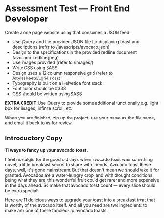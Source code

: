 # Assessment Test — Front End Developer
Create a one page website using that consumes a JSON feed.
* Use jQuery and the provided JSON file for displaying toast and descriptions (refer to /javascripts/avocado.json)
* Design to the specifications in the provided redline document (avocado_redline.jpeg)
* Use images provided (refer to /images/)
* Write CSS using SASS
* Design uses a 12 column responsive grid (refer to /stylesheets/_grid.scss)
* Typography is built on a Helvetica font stack
* Font color should be #333
* CSS should be written using SASS

**EXTRA CREDIT** Use jQuery to provide some additional functionaily e.g. light box for images, infinite scroll, etc

When you are finished, zip up the project, use your name as the file name, and email it back to us for review.

## Introductory Copy
**11 ways to fancy up your avocado toast.**

I feel nostalgic for the good old days when avocado toast was something novel, a little breakfast secret to share with friends. Avocado toast these days, well, it's gone mainstream. But that doesn't mean we should take it for granted. Avocados are a water-hungry crop, and with drought conditions being what they are, this wonderful fruit could get rarer and more expensive in the days ahead. So make that avocado toast count — every slice should be extra special!

Here are 11 delicious ways to upgrade your toast into a breakfast treat that is worthy of the avocado itself. And all you need are two ingredients to make any one of these fancied-up avocado toasts.
